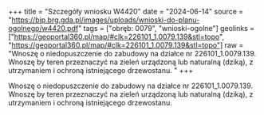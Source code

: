 +++
title = "Szczegóły wniosku W4420"
date = "2024-06-14"
source = "https://bip.brg.gda.pl/images/uploads/wnioski-do-planu-ogolnego/w4420.pdf"
tags = ["obręb: 0079", "wnioski-ogolne"]
geolinks = ["https://geoportal360.pl/map/#clk=226101_1.0079.139&stl=topo", "https://geoportal360.pl/map/#clk=226101_1.0079.139&stl=topo"]
raw = "Wnoszę o niedopuszczenie do zabudowy na działce nr 226101_1.0079.139. Wnoszę by teren przeznaczyć na zieleń urządzoną lub naturalną (dziką), z utrzymaniem i ochroną istniejącego drzewostanu. "
+++

Wnoszę o niedopuszczenie do zabudowy na działce nr 226101_1.0079.139. Wnoszę
by teren przeznaczyć na zieleń urządzoną lub naturalną (dziką), z utrzymaniem i ochroną
istniejącego drzewostanu.



